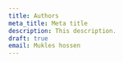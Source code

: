 ```yaml
---
title: Authors
meta_title: Meta title
description: This description.
draft: true
email: Mukles hossen
---
```

